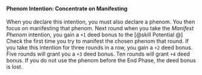 #### Phenom Intention: Concentrate on Manifesting

When you declare this intention, you must also declare a phenom. You then focus on manifesting that phenom. Next round when you take the _Manifest Phenom_ intention, you gain a `+1` deed bonus to the [@skill Potential @] Check the first time you try to manifest the chosen phenom that round. If you take this intention for three rounds in a row, you gain a `+2` deed bonus. Five rounds will grant you a `+3` deed bonus. Ten rounds will grant `+4` deed bonus. If you do not use the phenom before the End Phase, the deed bonus is lost.
